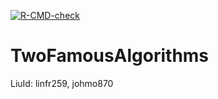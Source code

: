   <!-- badges: start -->
  [![R-CMD-check](https://github.com/aurora-mm/TwoFamousAlgorithms/actions/workflows/R-CMD-check.yaml/badge.svg)](https://github.com/aurora-mm/TwoFamousAlgorithms/actions/workflows/R-CMD-check.yaml)
  <!-- badges: end -->

# TwoFamousAlgorithms

LiuId: linfr259, johmo870
